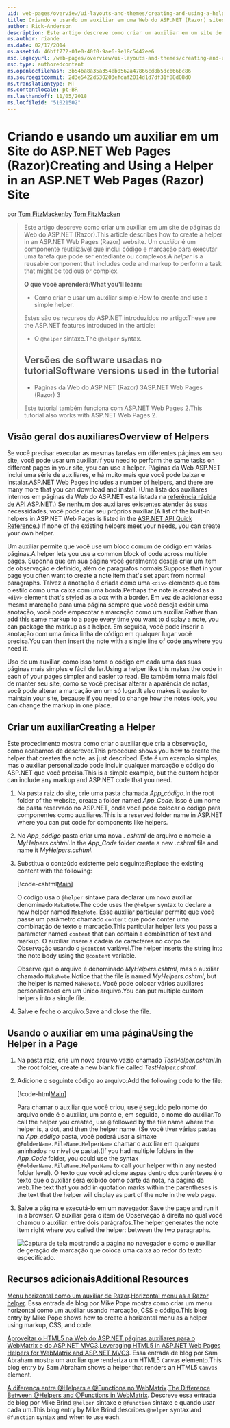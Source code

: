 ```yaml
---
uid: web-pages/overview/ui-layouts-and-themes/creating-and-using-a-helper-in-an-aspnet-web-pages-site
title: Criando e usando um auxiliar em uma Web do ASP.NET (Razor) sites de páginas | Microsoft Docs
author: Rick-Anderson
description: Este artigo descreve como criar um auxiliar em um site de páginas da Web do ASP.NET (Razor). Um auxiliar é um componente reutilizável que inclui código e marcação para perf...
ms.author: riande
ms.date: 02/17/2014
ms.assetid: 46bff772-01e0-40f0-9ae6-9e18c5442ee6
msc.legacyurl: /web-pages/overview/ui-layouts-and-themes/creating-and-using-a-helper-in-an-aspnet-web-pages-site
msc.type: authoredcontent
ms.openlocfilehash: 3b54ba8a35a354eb0562a47866cd8b5dcb66bc86
ms.sourcegitcommit: 2d3e5422d530203efdaf2014d1d7df31f88d08d0
ms.translationtype: MT
ms.contentlocale: pt-BR
ms.lasthandoff: 11/05/2018
ms.locfileid: "51021502"
---
```

<a name="creating-and-using-a-helper-in-an-aspnet-web-pages-razor-site"></a><span data-ttu-id="d9503-104">Criando e usando um auxiliar em um Site do ASP.NET Web Pages (Razor)</span><span class="sxs-lookup"><span data-stu-id="d9503-104">Creating and Using a Helper in an ASP.NET Web Pages (Razor) Site</span></span>
====================
<span data-ttu-id="d9503-105">por [Tom FitzMacken](https://github.com/tfitzmac)</span><span class="sxs-lookup"><span data-stu-id="d9503-105">by [Tom FitzMacken](https://github.com/tfitzmac)</span></span>

> <span data-ttu-id="d9503-106">Este artigo descreve como criar um auxiliar em um site de páginas da Web do ASP.NET (Razor).</span><span class="sxs-lookup"><span data-stu-id="d9503-106">This article describes how to create a helper in an ASP.NET Web Pages (Razor) website.</span></span> <span data-ttu-id="d9503-107">Um *auxiliar* é um componente reutilizável que inclui código e marcação para executar uma tarefa que pode ser entediante ou complexos.</span><span class="sxs-lookup"><span data-stu-id="d9503-107">A *helper* is a reusable component that includes code and markup to perform a task that might be tedious or complex.</span></span>
> 
> <span data-ttu-id="d9503-108">**O que você aprenderá:**</span><span class="sxs-lookup"><span data-stu-id="d9503-108">**What you'll learn:**</span></span> 
> 
> - <span data-ttu-id="d9503-109">Como criar e usar um auxiliar simple.</span><span class="sxs-lookup"><span data-stu-id="d9503-109">How to create and use a simple helper.</span></span>
> 
> <span data-ttu-id="d9503-110">Estes são os recursos do ASP.NET introduzidos no artigo:</span><span class="sxs-lookup"><span data-stu-id="d9503-110">These are the ASP.NET features introduced in the article:</span></span>
> 
> - <span data-ttu-id="d9503-111">O `@helper` sintaxe.</span><span class="sxs-lookup"><span data-stu-id="d9503-111">The `@helper` syntax.</span></span>
>   
> 
> ## <a name="software-versions-used-in-the-tutorial"></a><span data-ttu-id="d9503-112">Versões de software usadas no tutorial</span><span class="sxs-lookup"><span data-stu-id="d9503-112">Software versions used in the tutorial</span></span>
> 
> 
> - <span data-ttu-id="d9503-113">Páginas da Web do ASP.NET (Razor) 3</span><span class="sxs-lookup"><span data-stu-id="d9503-113">ASP.NET Web Pages (Razor) 3</span></span>
>   
> 
> <span data-ttu-id="d9503-114">Este tutorial também funciona com ASP.NET Web Pages 2.</span><span class="sxs-lookup"><span data-stu-id="d9503-114">This tutorial also works with ASP.NET Web Pages 2.</span></span>


## <a name="overview-of-helpers"></a><span data-ttu-id="d9503-115">Visão geral dos auxiliares</span><span class="sxs-lookup"><span data-stu-id="d9503-115">Overview of Helpers</span></span>

<span data-ttu-id="d9503-116">Se você precisar executar as mesmas tarefas em diferentes páginas em seu site, você pode usar um auxiliar.</span><span class="sxs-lookup"><span data-stu-id="d9503-116">If you need to perform the same tasks on different pages in your site, you can use a helper.</span></span> <span data-ttu-id="d9503-117">Páginas da Web ASP.NET inclui uma série de auxiliares, e há muito mais que você pode baixar e instalar.</span><span class="sxs-lookup"><span data-stu-id="d9503-117">ASP.NET Web Pages includes a number of helpers, and there are many more that you can download and install.</span></span> <span data-ttu-id="d9503-118">(Uma lista dos auxiliares internos em páginas da Web do ASP.NET está listada na [referência rápida de API ASP.NET](https://go.microsoft.com/fwlink/?LinkId=202907).) Se nenhum dos auxiliares existentes atender às suas necessidades, você pode criar seu próprios auxiliar.</span><span class="sxs-lookup"><span data-stu-id="d9503-118">(A list of the built-in helpers in ASP.NET Web Pages is listed in the [ASP.NET API Quick Reference](https://go.microsoft.com/fwlink/?LinkId=202907).) If none of the existing helpers meet your needs, you can create your own helper.</span></span>

<span data-ttu-id="d9503-119">Um auxiliar permite que você use um bloco comum de código em várias páginas.</span><span class="sxs-lookup"><span data-stu-id="d9503-119">A helper lets you use a common block of code across multiple pages.</span></span> <span data-ttu-id="d9503-120">Suponha que em sua página você geralmente deseja criar um item de observação é definido, além de parágrafos normais.</span><span class="sxs-lookup"><span data-stu-id="d9503-120">Suppose that in your page you often want to create a note item that's set apart from normal paragraphs.</span></span> <span data-ttu-id="d9503-121">Talvez a anotação é criada como uma `<div>` elemento que tem o estilo como uma caixa com uma borda.</span><span class="sxs-lookup"><span data-stu-id="d9503-121">Perhaps the note is created as a `<div>` element that's styled as a box with a border.</span></span> <span data-ttu-id="d9503-122">Em vez de adicionar essa mesma marcação para uma página sempre que você deseja exibir uma anotação, você pode empacotar a marcação como um auxiliar.</span><span class="sxs-lookup"><span data-stu-id="d9503-122">Rather than add this same markup to a page every time you want to display a note, you can package the markup as a helper.</span></span> <span data-ttu-id="d9503-123">Em seguida, você pode inserir a anotação com uma única linha de código em qualquer lugar você precisa.</span><span class="sxs-lookup"><span data-stu-id="d9503-123">You can then insert the note with a single line of code anywhere you need it.</span></span>

<span data-ttu-id="d9503-124">Uso de um auxiliar, como isso torna o código em cada uma das suas páginas mais simples e fácil de ler.</span><span class="sxs-lookup"><span data-stu-id="d9503-124">Using a helper like this makes the code in each of your pages simpler and easier to read.</span></span> <span data-ttu-id="d9503-125">Ele também torna mais fácil de manter seu site, como se você precisar alterar a aparência de notas, você pode alterar a marcação em um só lugar.</span><span class="sxs-lookup"><span data-stu-id="d9503-125">It also makes it easier to maintain your site, because if you need to change how the notes look, you can change the markup in one place.</span></span>

## <a name="creating-a-helper"></a><span data-ttu-id="d9503-126">Criar um auxiliar</span><span class="sxs-lookup"><span data-stu-id="d9503-126">Creating a Helper</span></span>

<span data-ttu-id="d9503-127">Este procedimento mostra como criar o auxiliar que cria a observação, como acabamos de descrever.</span><span class="sxs-lookup"><span data-stu-id="d9503-127">This procedure shows you how to create the helper that creates the note, as just described.</span></span> <span data-ttu-id="d9503-128">Este é um exemplo simples, mas o auxiliar personalizado pode incluir qualquer marcação e código do ASP.NET que você precisa.</span><span class="sxs-lookup"><span data-stu-id="d9503-128">This is a simple example, but the custom helper can include any markup and ASP.NET code that you need.</span></span>

1. <span data-ttu-id="d9503-129">Na pasta raiz do site, crie uma pasta chamada *App\_código*.</span><span class="sxs-lookup"><span data-stu-id="d9503-129">In the root folder of the website, create a folder named *App\_Code*.</span></span> <span data-ttu-id="d9503-130">Isso é um nome de pasta reservado no ASP.NET, onde você pode colocar o código para componentes como auxiliares.</span><span class="sxs-lookup"><span data-stu-id="d9503-130">This is a reserved folder name in ASP.NET where you can put code for components like helpers.</span></span>
2. <span data-ttu-id="d9503-131">No *App\_código* pasta criar uma nova *. cshtml* de arquivo e nomeie-a *MyHelpers.cshtml*.</span><span class="sxs-lookup"><span data-stu-id="d9503-131">In the *App\_Code* folder create a new *.cshtml* file and name it *MyHelpers.cshtml*.</span></span>
3. <span data-ttu-id="d9503-132">Substitua o conteúdo existente pelo seguinte:</span><span class="sxs-lookup"><span data-stu-id="d9503-132">Replace the existing content with the following:</span></span>

    [!code-cshtml[Main](creating-and-using-a-helper-in-an-aspnet-web-pages-site/samples/sample1.cshtml)]

    <span data-ttu-id="d9503-133">O código usa o `@helper` sintaxe para declarar um novo auxiliar denominado `MakeNote`.</span><span class="sxs-lookup"><span data-stu-id="d9503-133">The code uses the `@helper` syntax to declare a new helper named `MakeNote`.</span></span> <span data-ttu-id="d9503-134">Esse auxiliar particular permite que você passe um parâmetro chamado `content` que pode conter uma combinação de texto e marcação.</span><span class="sxs-lookup"><span data-stu-id="d9503-134">This particular helper lets you pass a parameter named `content` that can contain a combination of text and markup.</span></span> <span data-ttu-id="d9503-135">O auxiliar insere a cadeia de caracteres no corpo de Observação usando o `@content` variável.</span><span class="sxs-lookup"><span data-stu-id="d9503-135">The helper inserts the string into the note body using the `@content` variable.</span></span>

    <span data-ttu-id="d9503-136">Observe que o arquivo é denominado *MyHelpers.cshtml*, mas o auxiliar chamado `MakeNote`.</span><span class="sxs-lookup"><span data-stu-id="d9503-136">Notice that the file is named *MyHelpers.cshtml*, but the helper is named `MakeNote`.</span></span> <span data-ttu-id="d9503-137">Você pode colocar vários auxiliares personalizados em um único arquivo.</span><span class="sxs-lookup"><span data-stu-id="d9503-137">You can put multiple custom helpers into a single file.</span></span>
4. <span data-ttu-id="d9503-138">Salve e feche o arquivo.</span><span class="sxs-lookup"><span data-stu-id="d9503-138">Save and close the file.</span></span>

## <a name="using-the-helper-in-a-page"></a><span data-ttu-id="d9503-139">Usando o auxiliar em uma página</span><span class="sxs-lookup"><span data-stu-id="d9503-139">Using the Helper in a Page</span></span>

1. <span data-ttu-id="d9503-140">Na pasta raiz, crie um novo arquivo vazio chamado *TestHelper.cshtml*.</span><span class="sxs-lookup"><span data-stu-id="d9503-140">In the root folder, create a new blank file called *TestHelper.cshtml*.</span></span>
2. <span data-ttu-id="d9503-141">Adicione o seguinte código ao arquivo:</span><span class="sxs-lookup"><span data-stu-id="d9503-141">Add the following code to the file:</span></span>

    [!code-html[Main](creating-and-using-a-helper-in-an-aspnet-web-pages-site/samples/sample2.html)]

    <span data-ttu-id="d9503-142">Para chamar o auxiliar que você criou, use `@` seguido pelo nome do arquivo onde é o auxiliar, um ponto e, em seguida, o nome do auxiliar.</span><span class="sxs-lookup"><span data-stu-id="d9503-142">To call the helper you created, use `@` followed by the file name where the helper is, a dot, and then the helper name.</span></span> <span data-ttu-id="d9503-143">(Se você tiver várias pastas na *App\_código* pasta, você poderá usar a sintaxe `@FolderName.FileName.HelperName` chamar o auxiliar em qualquer aninhados no nível de pasta).</span><span class="sxs-lookup"><span data-stu-id="d9503-143">(If you had multiple folders in the *App\_Code* folder, you could use the syntax `@FolderName.FileName.HelperName` to call your helper within any nested folder level).</span></span> <span data-ttu-id="d9503-144">O texto que você adicione aspas dentro dos parênteses é o texto que o auxiliar será exibido como parte da nota, na página da web.</span><span class="sxs-lookup"><span data-stu-id="d9503-144">The text that you add in quotation marks within the parentheses is the text that the helper will display as part of the note in the web page.</span></span>
3. <span data-ttu-id="d9503-145">Salve a página e executá-lo em um navegador.</span><span class="sxs-lookup"><span data-stu-id="d9503-145">Save the page and run it in a browser.</span></span> <span data-ttu-id="d9503-146">O auxiliar gera o item de Observação à direita no qual você chamou o auxiliar: entre dois parágrafos.</span><span class="sxs-lookup"><span data-stu-id="d9503-146">The helper generates the note item right where you called the helper: between the two paragraphs.</span></span>

    ![Captura de tela mostrando a página no navegador e como o auxiliar de geração de marcação que coloca uma caixa ao redor do texto especificado.](creating-and-using-a-helper-in-an-aspnet-web-pages-site/_static/image1.jpg)

## <a name="additional-resources"></a><span data-ttu-id="d9503-148">Recursos adicionais</span><span class="sxs-lookup"><span data-stu-id="d9503-148">Additional Resources</span></span>


<span data-ttu-id="d9503-149">[Menu horizontal como um auxiliar de Razor](http://mikepope.com/blog/DisplayBlog.aspx?permalink=2341).</span><span class="sxs-lookup"><span data-stu-id="d9503-149">[Horizontal menu as a Razor helper](http://mikepope.com/blog/DisplayBlog.aspx?permalink=2341).</span></span> <span data-ttu-id="d9503-150">Essa entrada de blog por Mike Pope mostra como criar um menu horizontal como um auxiliar usando marcação, CSS e código.</span><span class="sxs-lookup"><span data-stu-id="d9503-150">This blog entry by Mike Pope shows how to create a horizontal menu as a helper using markup, CSS, and code.</span></span>

<span data-ttu-id="d9503-151">[Aproveitar o HTML5 na Web do ASP.NET páginas auxiliares para o WebMatrix e do ASP.NET MVC3](http://geekswithblogs.net/wildturtle/archive/2010/11/08/html5-in-asp.net-web-pages-helpers-for-webmatrix-and_aspnet_mvc3.aspx).</span><span class="sxs-lookup"><span data-stu-id="d9503-151">[Leveraging HTML5 in ASP.NET Web Pages Helpers for WebMatrix and ASP.NET MVC3](http://geekswithblogs.net/wildturtle/archive/2010/11/08/html5-in-asp.net-web-pages-helpers-for-webmatrix-and_aspnet_mvc3.aspx).</span></span> <span data-ttu-id="d9503-152">Essa entrada de blog por Sam Abraham mostra um auxiliar que renderiza um HTML5 `Canvas` elemento.</span><span class="sxs-lookup"><span data-stu-id="d9503-152">This blog entry by Sam Abraham shows a helper that renders an HTML5 `Canvas` element.</span></span>

<span data-ttu-id="d9503-153">[A diferença entre @Helpers e @Functions no WebMatrix](http://www.mikesdotnetting.com/Article/173/The-Difference-Between-@Helpers-and-@Functions-In-WebMatrix).</span><span class="sxs-lookup"><span data-stu-id="d9503-153">[The Difference Between @Helpers and @Functions in WebMatrix](http://www.mikesdotnetting.com/Article/173/The-Difference-Between-@Helpers-and-@Functions-In-WebMatrix).</span></span> <span data-ttu-id="d9503-154">Descreve essa entrada de blog por Mike Brind `@helper` sintaxe e `@function` sintaxe e quando usar cada um.</span><span class="sxs-lookup"><span data-stu-id="d9503-154">This blog entry by Mike Brind describes `@helper` syntax and `@function` syntax and when to use each.</span></span>

